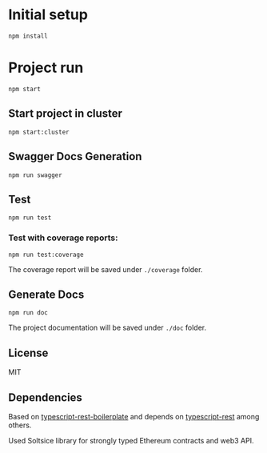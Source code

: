 # Initial setup
```
npm install
```

# Project run
```
npm start
```

## Start project in cluster
```
npm start:cluster
```

## Swagger Docs Generation

```
npm run swagger
```

## Test

```
npm run test
```

### Test with coverage reports:

```
npm run test:coverage
```

The coverage report will be saved under ```./coverage``` folder.

## Generate Docs

```
npm run doc
```

The project documentation will be saved under ```./doc``` folder.


## License

MIT

## Dependencies

Based on [typescript-rest-boilerplate](https://github.com/vrudikov/typescript-rest-boilerplate) and depends on [typescript-rest](https://github.com/thiagobustamante/typescript-rest) among others.

Used Soltsice library for strongly typed Ethereum contracts and web3 API.